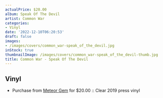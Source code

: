 ```yaml
---
actualPrice: $20.00
album: Speak Of The Devil
artist: Common War
categories:
- Vinyl
date: '2022-12-10T06:20:53'
draft: false
images:
- /images/covers/common_war-speak_of_the_devil.jpg
inStock: true
thumbnailImage: /images/covers/common_war-speak_of_the_devil-thumb.jpg
title: Common War - Speak Of The Devil
---
```


## Vinyl
* Purchase from [Meteor Gem](https://meteor-gem.com/products/common-war-speak-of-the-devil-12-ep) for $20.00 :: Clear 2019 press vinyl
